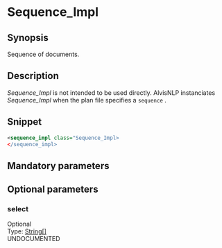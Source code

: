 <h1 class="module">Sequence_Impl</h1>

## Synopsis

Sequence of documents.

## Description

 *Sequence_Impl* is not intended to be used directly. AlvisNLP instanciates *Sequence_Impl* when the plan file specifies a `sequence` .

## Snippet



```xml
<sequence_impl class="Sequence_Impl>
</sequence_impl>
```

## Mandatory parameters

## Optional parameters

<h3 id="select" class="param">select</h3>

<div class="param-level param-level-optional">Optional
</div>
<div class="param-type">Type: <a href="../converter/java.lang.String%5B%5D" class="converter">String[]</a>
</div>
UNDOCUMENTED

